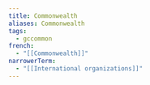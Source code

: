 ```yaml
---
title: Commonwealth
aliases: Commonwealth
tags:
  - gccommon
french:
  - "[[Commonwealth]]"
narrowerTerm:
  - "[[International organizations]]"
---
```

